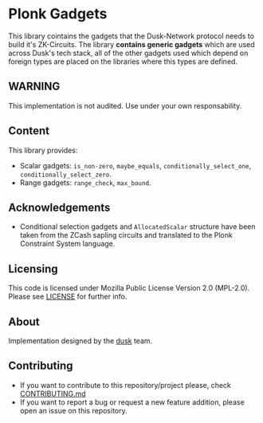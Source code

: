 # Plonk Gadgets
This library cointains the gadgets that the Dusk-Network protocol needs to build it's ZK-Circuits.
The library **contains generic gadgets** which are used across Dusk's tech stack, all of the other
gadgets used which depend on foreign types are placed on the libraries where this types are defined.


## WARNING
This implementation is not audited. Use under your own responsability.

## Content
This library provides:

- Scalar gadgets: `is_non-zero`, `maybe_equals`, `conditionally_select_one`, `conditionally_select_zero`.
- Range gadgets: `range_check`, `max_bound`.


## Acknowledgements

- Conditional selection gadgets and `AllocatedScalar` structure have been taken from the ZCash sapling
circuits and translated to the Plonk Constraint System language.

## Licensing

This code is licensed under Mozilla Public License Version 2.0 (MPL-2.0). Please see [LICENSE](https://github.com/dusk-network/plonk_gadgets/blob/master/LICENSE) for further info.

## About

Implementation designed by the [dusk](https://dusk.network) team.

## Contributing
- If you want to contribute to this repository/project please, check [CONTRIBUTING.md](https://github.com/dusk-network/plonk_gadgets/blob/master/CONTRIBUTING.md)
- If you want to report a bug or request a new feature addition, please open an issue on this repository.